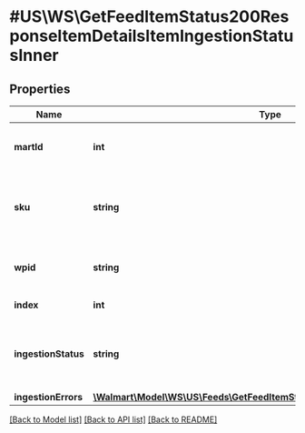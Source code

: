 # #US\WS\GetFeedItemStatus200ResponseItemDetailsItemIngestionStatusInner

## Properties

Name | Type | Description | Notes
------------ | ------------- | ------------- | -------------
**martId** | **int** | Mart ID that a user or seller uses for a marketplace | [optional]
**sku** | **string** | An arbitrary alphanumeric unique ID, seller-specified, identifying each item. | [optional]
**wpid** | **string** | An alphanumeric product ID, generated by Walmart | [optional]
**index** | **int** | index of items in the feed | [optional]
**ingestionStatus** | **string** | Can be one of the following: DATA_ERROR, SYSTEM_ERROR, TIMEOUT_ERROR, or INPROGRESS |
**ingestionErrors** | [**\Walmart\Model\WS\US\Feeds\GetFeedItemStatus200ResponseIngestionErrors**](GetFeedItemStatus200ResponseIngestionErrors.md) |  | [optional]


[[Back to Model list]](../) [[Back to API list]](../../Api/US/WS) [[Back to README]](../../README.md)
